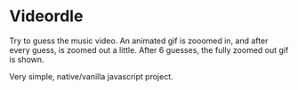 # Videordle
Try to guess the music video. An animated gif is zooomed in, and after every guess, is zoomed out a little. 
After 6 guesses, the fully zoomed out gif is shown.

Very simple, native/vanilla javascript project.
